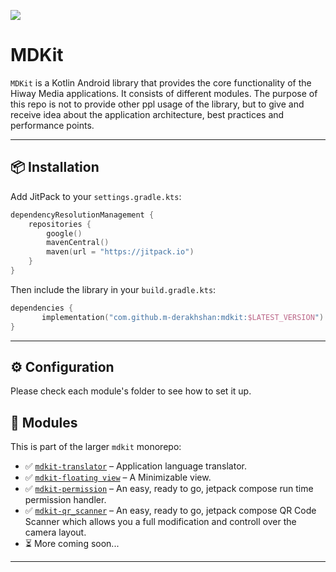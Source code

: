 [![](https://jitpack.io/v/m-derakhshan/mdkit.svg)](https://jitpack.io/#m-derakhshan/mdkit)

# MDKit

`MDKit` is a Kotlin Android library that provides the core functionality of the Hiway Media applications. It consists of different modules. The purpose of this repo is not to provide
other ppl usage of the library, but to give and receive idea about the application architecture, best practices and performance points.



---

## 📦 Installation

Add JitPack to your `settings.gradle.kts`:

```kotlin
dependencyResolutionManagement {
    repositories {
        google()
        mavenCentral()
        maven(url = "https://jitpack.io")
    }
}
````

Then include the library in your `build.gradle.kts`:

```kotlin
dependencies {
       implementation("com.github.m-derakhshan:mdkit:$LATEST_VERSION")
}
```

---


## ⚙️ Configuration
Please check each module's folder to see how to set it up.


## 📁 Modules

This is part of the larger `mdkit` monorepo:

* ✅ [`mdkit-translator`](https://github.com/m-derakhshan/mdkit/tree/main/translator) – Application language translator.
* ✅ [`mdkit-floating view`](https://github.com/m-derakhshan/mdkit/tree/main/floating_view) – A Minimizable view.
* ✅ [`mdkit-permission`](https://github.com/m-derakhshan/mdkit/tree/main/permission) – An easy, ready to go, jetpack compose run time permission handler.
* ✅ [`mdkit-qr_scanner`](https://github.com/m-derakhshan/mdkit/tree/main/qr_scanner) – An easy, ready to go, jetpack compose QR Code Scanner which allows you a full modification and controll over the camera layout.
* ⏳ More coming soon...

---
